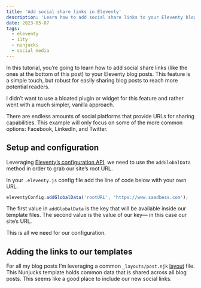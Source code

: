 ```yaml
---
title: 'Add social share links in Eleventy'
description: 'Learn how to add social share links to your Eleventy blog posts using minimal configuration and Nunjucks templating.'
date: 2023-05-07
tags:
  - eleventy
  - 11ty
  - nunjucks
  - social media
---
```


In this tutorial, you’re going to learn how to add social share links (like the ones at the bottom of this post) to your Eleventy blog posts. This feature is a simple touch, but robust for easily sharing blog posts to reach more potential readers.

I didn’t want to use a bloated plugin or widget for this feature and rather went with a much simpler, vanilla approach.

There are endless amounts of social platforms that provide URLs for sharing capabilities. This example will only focus on some of the more common options: Facebook, LinkedIn, and Twitter.

## Setup and configuration

Leveraging [Eleventy’s configuration API](https://www.11ty.dev/docs/config/), we need to use the `addGlobalData` method in order to grab our site’s root URL.

In your `.eleventy.js` config file add the line of code below with your own URL.

```javascript
eleventyConfig.addGlobalData('rootURL', 'https://www.saadbess.com');
```

The first value in `addGlobalData` is the key that will be available inside our template files. The second value is the value of our key— in this case our site’s URL.

This is all we need for our configuration.

## Adding the links to our templates

For all my blog posts I’m leveraging a common `_layouts/post.njk` [layout](https://www.11ty.dev/docs/layouts/) file. This Nunjucks template holds common data that is shared across all blog posts. This seems like a good place to include our new social links.
